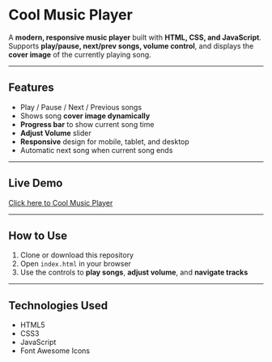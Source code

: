 #  Cool Music Player

A **modern, responsive music player** built with **HTML, CSS, and JavaScript**.  
Supports **play/pause, next/prev songs, volume control**, and displays the **cover image** of the currently playing song.

---

##  Features

- Play / Pause / Next / Previous songs  
- Shows song **cover image dynamically**  
- **Progress bar** to show current song time  
- **Adjust Volume** slider  
- **Responsive** design for mobile, tablet, and desktop  
- Automatic next song when current song ends  

---

##  Live Demo

[Click here to Cool Music Player](https://Nandani1414.github.io/CodeAlpha_Music_Player/)

---

##  How to Use

1. Clone or download this repository  
2. Open `index.html` in your browser  
3. Use the controls to **play songs**, **adjust volume**, and **navigate tracks**  

---

##  Technologies Used

- HTML5  
- CSS3  
- JavaScript  
- Font Awesome Icons
